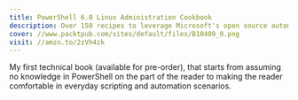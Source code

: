 ```yaml
---
title: PowerShell 6.0 Linux Administration Cookbook
description: Over 150 recipes to leverage Microsoft's open source automation framework and command line shell
cover: //www.packtpub.com/sites/default/files/B10409_0.png
visit: //amzn.to/2zVh4zk
---
```


My first technical book (available for pre-order), that starts from assuming no knowledge in PowerShell on the part of the reader to making the reader comfortable in everyday scripting and automation scenarios.
